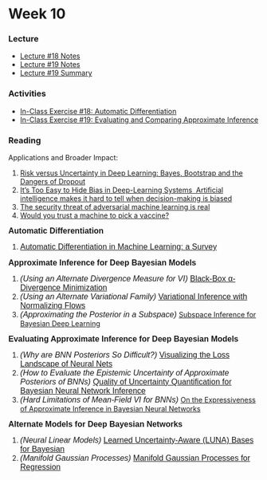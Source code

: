 # Week 10

### Lecture
- [Lecture #18 Notes](https://github.com/onefishy/am207/blob/master/Lectures/lecture_18_notes.ipynb)
- [Lecture #19 Notes](https://github.com/onefishy/am207/blob/master/Lectures/lecture_19_notes.ipynb)
- [Lecture #19 Summary](https://github.com/onefishy/am207/blob/master/Lectures/lecture_19_summary.ipynb)

### Activities
- [In-Class Exercise #18: Automatic Differentiation](https://deepnote.com/project/AM207Fall202118-automatic-differentiation-AukLJiR4TVWmQiasOrFtlw/%2FIn-Class%20Exercises%2F18_automatic_differentiation.ipynb)
- [In-Class Exercise #19: Evaluating and Comparing Approximate Inference](https://deepnote.com/project/AM207Fall202119-Evaluating-Approximate-Inference-qMdlYY0yRkqm62w8Jlr0NA/%2FIn-Class%20Exercises%2F19_Evaluating_Approximate_Inference.ipynb)

### Reading
<p>Applications and Broader Impact:</p>
<ol>
    <li><a class="inline_disabled" href="http://bayesiandeeplearning.org/2016/papers/BDL_4.pdf" target="_blank" rel="noopener"><span>Risk versus Uncertainty in Deep Learning: Bayes, Bootstrap and the Dangers of Dropout</span></a></li>
    <li><a class="inline_disabled" href="https://spectrum.ieee.org/its-too-easy-to-hide-bias-in-deeplearning-systems" target="_blank" rel="noopener"><span>It&rsquo;s Too Easy to Hide Bias in Deep-Learning Systems &nbsp;Artificial intelligence makes it hard to tell when decision-making is biased</span></a></li>
    <li><a class="inline_disabled" href="https://bdtechtalks.com/2020/10/26/adversarial-machine-learning-threat-matrix/" target="_blank" rel="noopener"><span>The security threat of adversarial machine learning is real</span></a></li>
    <li><a class="inline_disabled" href="https://review.chicagobooth.edu/economics/2020/article/would-you-trust-machine-pick-vaccine" target="_blank" rel="noopener"><span>Would you trust a machine to pick a vaccine?</span></a></li>
</ol>
<p><strong><span style="font-family: sans-serif; font-size: 1rem;">Automatic Differentiation</span></strong></p>
<ol>
    <li><span style="font-family: sans-serif; font-size: 1rem;"><a href="https://arxiv.org/pdf/1502.05767.pdf">Automatic Differentiation&nbsp;in Machine Learning: a Survey</a></span></li>
</ol>
<p><strong><span style="font-family: sans-serif; font-size: 1rem;">Approximate Inference for Deep Bayesian Models</span></strong></p>
<ol>
    <li><span style="font-family: sans-serif; font-size: 1rem;"><em>(Using an Alternate Divergence Measure for VI)</em> <a href="https://arxiv.org/pdf/1511.03243.pdf">Black-Box &alpha;-Divergence Minimization</a></span></li>
    <li><span style="font-family: sans-serif; font-size: 1rem;"><em>(Using an Alternate Variational Family) </em><a href="https://arxiv.org/pdf/1505.05770.pdf">Variational Inference with Normalizing Flows</a></span></li>
    <li><em><span style="font-family: sans-serif; font-size: 1rem;"><span style="font-family: sans-serif; font-size: 1rem;">(Approximating the Posterior in a Subspace) </span></span></em><a href="http://auai.org/uai2019/proceedings/papers/435.pdf">Subspace Inference for Bayesian Deep Learning</a></li>
</ol>
<p><strong><span style="font-family: sans-serif; font-size: 1rem;">Evaluating Approximate Inference for Deep Bayesian Models</span></strong></p>
<ol>
    <li><em><span style="font-family: sans-serif; font-size: 1rem;">(Why are BNN Posteriors So Difficult?) </span></em><a href="https://arxiv.org/pdf/1712.09913.pdf"><span style="font-family: sans-serif; font-size: 1rem;">Visualizing the Loss Landscape of Neural Nets</span></a></li>
    <li><span style="font-family: sans-serif; font-size: 1rem;"><em>(How to Evaluate the Epistemic Uncertainty of Approximate Posteriors of BNNs)</em> <a href="https://arxiv.org/pdf/1906.09686.pdf">Quality of Uncertainty Quantification for Bayesian Neural Network Inference</a></span></li>
    <li><em><span style="font-family: sans-serif; font-size: 1rem;">(Hard Limitations of Mean-Field VI for BNNs) </span></em><a href="https://arxiv.org/pdf/1909.00719.pdf">On the Expressiveness of Approximate Inference in Bayesian Neural Networks</a></li>
</ol>
<p><strong><span style="font-family: sans-serif; font-size: 1rem;">Alternate Models for Deep Bayesian Networks</span></strong></p>
<ol>
    <li><span style="font-family: sans-serif; font-size: 1rem;"><em>(Neural Linear Models)</em> <a href="https://arxiv.org/pdf/2006.11695.pdf">Learned Uncertainty-Aware (LUNA) Bases for Bayesian</a></span></li>
    <li><span style="font-family: sans-serif; font-size: 1rem;"><em>(Manifold Gaussian Processes)</em> <a href="https://arxiv.org/pdf/1402.5876.pdf">Manifold Gaussian Processes for Regression</a></span></li>
</ol>
